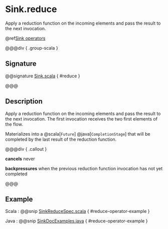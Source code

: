 # Sink.reduce

Apply a reduction function on the incoming elements and pass the result to the next invocation.

@ref[Sink operators](../index.md#sink-operators)

@@@div { .group-scala }

## Signature

@@signature [Sink.scala](/akka-stream/src/main/scala/akka/stream/scaladsl/Sink.scala) { #reduce }

@@@

## Description

Apply a reduction function on the incoming elements and pass the result to the next invocation. The first invocation
receives the two first elements of the flow.

Materializes into a @scala[`Future`] @java[`CompletionStage`] that will be completed by the last result of the reduction function.

@@@div { .callout }

**cancels** never

**backpressures** when the previous reduction function invocation has not yet completed

@@@

## Example

Scala
:   @@snip [SinkReduceSpec.scala](/akka-stream-tests/src/test/scala/akka/stream/scaladsl/SinkSpec.scala) { #reduce-operator-example }

Java
:   @@snip [SinkDocExamples.java](/akka-docs/src/test/java/jdocs/stream/operators/SinkDocExamples.java) { #reduce-operator-example }